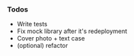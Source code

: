 ### Todos

 - Write tests
 - Fix mock library after it's redeployment
 - Cover photo + text case
 - (optional) refactor